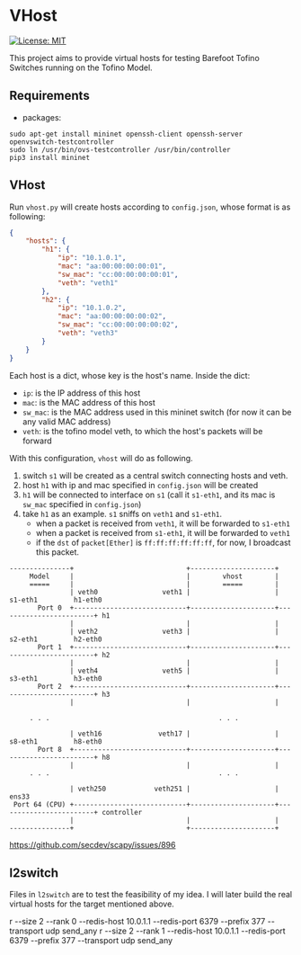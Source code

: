 # VHost

[![License: MIT](https://img.shields.io/badge/License-MIT-blue.svg)](https://github.com/RabbitWhite1/vhost/blob/master/LICENSE)

This project aims to provide virtual hosts for testing Barefoot Tofino Switches running on the Tofino Model.

## Requirements

- packages:
```shell
sudo apt-get install mininet openssh-client openssh-server openvswitch-testcontroller
sudo ln /usr/bin/ovs-testcontroller /usr/bin/controller 
pip3 install mininet
```


## VHost

Run `vhost.py` will create hosts according to `config.json`, whose format is as following:

```json
{
    "hosts": {
        "h1": {
            "ip": "10.1.0.1",
            "mac": "aa:00:00:00:00:01",
            "sw_mac": "cc:00:00:00:00:01",
            "veth": "veth1"
        },
        "h2": {
            "ip": "10.1.0.2",
            "mac": "aa:00:00:00:00:02",
            "sw_mac": "cc:00:00:00:00:02",
            "veth": "veth3"
        }
    }
}
```

Each host is a dict, whose key is the host's name. Inside the dict:
- `ip`: is the IP address of this host
- `mac`: is the MAC address of this host
- `sw_mac`: is the MAC address used in this mininet switch (for now it can be any valid MAC address)
- `veth`: is the tofino model veth, to which the host's packets will be forward

With this configuration, `vhost` will do as following. 
1. switch `s1` will be created as a central switch connecting hosts and veth.
2. host `h1` with ip and mac specified in `config.json` will be created
3. `h1` will be connected to interface on `s1` (call it `s1-eth1`, and its mac is `sw_mac` specified in `config.json`)
4. take `h1` as an example. `s1` sniffs on `veth1` and `s1-eth1`. 
    - when a packet is received from `veth1`, it will be forwarded to `s1-eth1`
    - when a packet is received from `s1-eth1`, it will be forwarded to `veth1`
    - if the `dst` of `packet[Ether]` is `ff:ff:ff:ff:ff:ff`, for now, I broadcast this packet.

```
---------------+                            +---------------------+
     Model     |                            |        vhost        |
     =====     |                            |        =====        |
               | veth0                veth1 |                     | s1-eth1         h1-eth0
       Port 0  +----------------------------+---------------------+------------------------+ h1
               |                            |                     |
               | veth2                veth3 |                     | s2-eth1         h2-eth0
       Port 1  +----------------------------+---------------------+------------------------+ h2
               |                            |                     |
               | veth4                veth5 |                     | s3-eth1         h3-eth0
       Port 2  +----------------------------+---------------------+------------------------+ h3
               |                            |                     |
            
     . . .                                          . . .

               | veth16              veth17 |                     | s8-eth1         h8-eth0
       Port 8  +----------------------------+---------------------+------------------------+ h8
               |                            |                     |
     . . .                                          . . .

               | veth250            veth251 |                     | ens33           
 Port 64 (CPU) +----------------------------+---------------------+------------------------+ controller
               |                            |                     |
---------------+                            +---------------------+
```

https://github.com/secdev/scapy/issues/896

## l2switch

Files in `l2switch` are to test the feasibility of my idea. I will later build the real virtual hosts for the target mentioned above.

r --size 2  --rank 0 --redis-host 10.0.1.1 --redis-port 6379 --prefix 377 --transport udp  send_any
r --size 2  --rank 1 --redis-host 10.0.1.1 --redis-port 6379 --prefix 377 --transport udp  send_any

